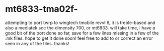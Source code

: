 # mt6833-tma02f-
attempting to port twrp to wingtech tmobile revvl 6, it is treble-based and also a mediatek soc the dimensity 700, or mt6833. will take time, i have a good bit of the port done so far, save for a few lines missing in a few of the .mk files. hope to get it done soon! feel free to add to or correct an error seen in any of the files. thanks!
